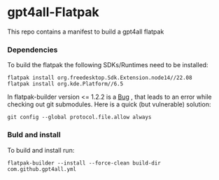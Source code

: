 # gpt4all-Flatpak

This repo contains a manifest to build a gpt4all flatpak

### Dependencies
To build the flatpak the following SDKs/Runtimes need to be installed:
```
flatpak install org.freedesktop.Sdk.Extension.node14//22.08
flatpak install org.kde.Platform//6.5
```

In flatpak-builder version <= 1.2.2 is a [Bug](https://github.com/flatpak/flatpak-builder/issues/495) , that leads to an error while checking out git submodules. Here is a quick (but vulnerable) solution:
```
git config --global protocol.file.allow always
```

### Buld and install

To build and install run:

```
flatpak-builder --install --force-clean build-dir com.github.gpt4all.yml
```